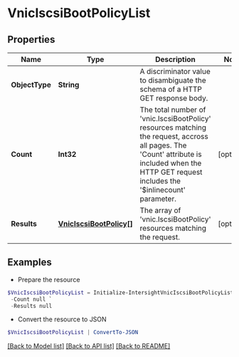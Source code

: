 # VnicIscsiBootPolicyList
## Properties

Name | Type | Description | Notes
------------ | ------------- | ------------- | -------------
**ObjectType** | **String** | A discriminator value to disambiguate the schema of a HTTP GET response body. | 
**Count** | **Int32** | The total number of &#39;vnic.IscsiBootPolicy&#39; resources matching the request, accross all pages. The &#39;Count&#39; attribute is included when the HTTP GET request includes the &#39;$inlinecount&#39; parameter. | [optional] 
**Results** | [**VnicIscsiBootPolicy[]**](VnicIscsiBootPolicy.md) | The array of &#39;vnic.IscsiBootPolicy&#39; resources matching the request. | [optional] 

## Examples

- Prepare the resource
```powershell
$VnicIscsiBootPolicyList = Initialize-IntersightVnicIscsiBootPolicyList  -ObjectType null `
 -Count null `
 -Results null
```

- Convert the resource to JSON
```powershell
$VnicIscsiBootPolicyList | ConvertTo-JSON
```

[[Back to Model list]](../README.md#documentation-for-models) [[Back to API list]](../README.md#documentation-for-api-endpoints) [[Back to README]](../README.md)

